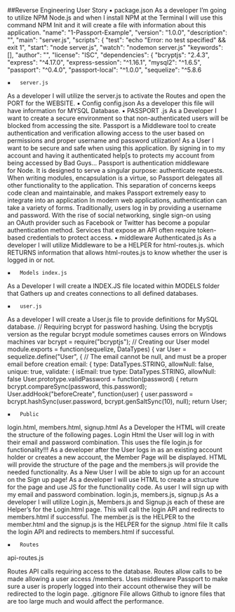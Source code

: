 ##Reverse Engineering User Story
	▪	package.json
As a developer I’m going to utilize NPM Node.js and when I install NPM at the Terminal I will use this command NPM Init and it will create a file with information about this application. 
 "name": "1-Passport-Example",
  "version": "1.0.0",
  "description": "",
  "main": "server.js",
  "scripts": {
    "test": "echo \"Error: no test specified\" && exit 1",
    "start": "node server.js",
    "watch": "nodemon server.js"
  "keywords": [],
  "author": "",
  "license": "ISC",
  "dependencies": {
    "bcryptjs": "2.4.3",
    "express": "^4.17.0",
    "express-session": "^1.16.1",
    "mysql2": "^1.6.5",
    "passport": "^0.4.0",
    "passport-local": "^1.0.0",
    "sequelize": "^5.8.6

	▪	server.js
As a developer I will utilize the server.js to activate the Routes and open the PORT for the WEBSITE.
	▪	Config config.json
As a developer this file will have information for MYSQL Database.
	▪	PASSPORT .js
As a Developer I want to create a secure environment so that non-authenticated users will be blocked from accessing the site. Passport is a Middleware tool to create  authentication and verification allowing access to the user based on permissions and proper username and password utilization!
As a User I want to be secure and safe when using this application. By signing in to my account and having it authenticated help[s to protects my account from being accessed by Bad Guys…
Passport is authentication middleware for Node. It is designed to serve a singular purpose: authenticate requests. When writing modules, encapsulation is a virtue, so Passport delegates all other functionality to the application. This separation of concerns keeps code clean and maintainable, and makes Passport extremely easy to integrate into an application
In modern web applications, authentication can take a variety of forms. Traditionally, users log in by providing a username and password. With the rise of social networking, single sign-on using an OAuth provider such as Facebook or Twitter has become a popular authentication method. Services that expose an API often require token-based credentials to protect access.
	▪	middleware  Authenticated.js
As a developer I will utilize Middleware to be a  HELPER for    html-routes.js.  which RETURNS  information that allows html-routes.js to know whether the user is logged in or not. 

	▪	Models index.js
As a Developer I will create a INDEX.JS file located within MODELS folder that Gathers up and creates connections to all defined databases. 

 
	▪	user.js
As a developer I will create a User.js file to provide definitions for MySQL database.
// Requiring bcrypt for password hashing. Using the bcryptjs version
 as the regular bcrypt module sometimes causes errors on Windows machines
var bcrypt = require("bcryptjs");
// Creating our User model
module.exports = function(sequelize, DataTypes) {
  var User = sequelize.define("User", {
    // The email cannot be null, and must be a proper email before creation
    email: {
      type: DataTypes.STRING,
      allowNull: false,
      unique: true,
      validate: {
        isEmail: true
      type: DataTypes.STRING,
      allowNull: false
  User.prototype.validPassword = function(password) {
    return bcrypt.compareSync(password, this.password);
  User.addHook("beforeCreate", function(user) {
    user.password = bcrypt.hashSync(user.password, bcrypt.genSaltSync(10), null);
  return User;


	▪	Public
login.html, members.html, signup.html
As a Developer the HTML will create the structure of the following pages. Login Html the User will log in with their email and password combination. This uses the file login.js for functionality!!!
As a developer after the User logs in as an existing account holder or creates a new account, the Member Page will be displayed.  HTML will provide the structure of the page and the members.js will provide the needed functionality.
 As a New User I will be able to sign up for an account on the Sign up page! As a developer I will use HTML to create a structure for the page and use JS for the functionality code. As user I will sign up with my email and password combination.
login.js, members.js,  signup.js
As a developer I will utilize Login.js, Members.js and Signup.js each of these are Helper’s  for the Login.html page. This  will call the login API and redirects to members.html if successful. The member.js is the HELPER to the member.html and the signup.js is the HELPER for the signup .html file It calls the login API and redirects to members.html if successful.


	▪	Routes
api-routes.js

Routes API calls requiring access to the database.  Routes allow calls to be made allowing a user access /members.  Uses middleware Passport to make sure a user is properly logged into their account otherwise they will be redirected to the login page.
.gitignore File allows Github to ignore files that are too large much and would affect the performance. 
 
